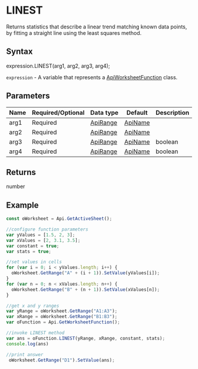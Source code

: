 # LINEST

Returns statistics that describe a linear trend matching known data points, by fitting a straight line using the least squares method.

## Syntax

expression.LINEST(arg1, arg2, arg3, arg4);

`expression` - A variable that represents a [ApiWorksheetFunction](../ApiWorksheetFunction.md) class.

## Parameters

| **Name** | **Required/Optional** | **Data type** | **Default** | **Description** |
| ------------- | ------------- | ------------- | ------------- | ------------- |
| arg1 | Required | [ApiRange](../../ApiRange/ApiRange.md) | [ApiName](../../ApiName/ApiName.md) |  | The set of y-values from the &lt;em&gt;y = mx + b&lt;/em&gt; equation. |
| arg2 | Required | [ApiRange](../../ApiRange/ApiRange.md) | [ApiName](../../ApiName/ApiName.md) |  | An optional set of x-values from the &lt;em&gt;y = mx + b&lt;/em&gt; equation. |
| arg3 | Required | [ApiRange](../../ApiRange/ApiRange.md) | [ApiName](../../ApiName/ApiName.md) | boolean |  | A logical value: the constant &lt;em&gt;b&lt;/em&gt; is calculated normally if this parameter is set to **true** or omitted, and &lt;em&gt;b&lt;/em&gt; is set equal to 0 if the parameter is **false**. |
| arg4 | Required | [ApiRange](../../ApiRange/ApiRange.md) | [ApiName](../../ApiName/ApiName.md) | boolean |  | A logical value: return additional regression statistics if this parameter is set to **true**, and return m-coefficients and the constant &lt;em&gt;b&lt;/em&gt; if the parameter is **false** or omitted. |

## Returns

number

## Example



```javascript
const oWorksheet = Api.GetActiveSheet();

//configure function parameters
var yValues = [1.5, 2, 3];
var xValues = [2, 3.1, 3.5];
var constant = true;
var stats = true;

//set values in cells
for (var i = 0; i < yValues.length; i++) {
  oWorksheet.GetRange("A" + (i + 1)).SetValue(yValues[i]);
}
for (var n = 0; n < xValues.length; n++) {
  oWorksheet.GetRange("B" + (n + 1)).SetValue(xValues[n]);
}

//get x and y ranges
var yRange = oWorksheet.GetRange("A1:A3");
var xRange = oWorksheet.GetRange("B1:B3");
var oFunction = Api.GetWorksheetFunction();

//invoke LINEST method
var ans = oFunction.LINEST(yRange, xRange, constant, stats);
console.log(ans)

//print answer 
 oWorksheet.GetRange("D1").SetValue(ans);


```
